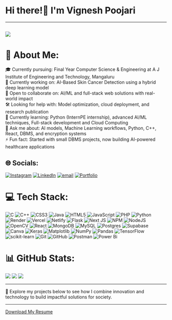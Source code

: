 # Hi there!👋 I'm Vignesh Poojari  
---
![](https://komarev.com/ghpvc/?username=vignesh-p3007&label=Profile%20views&color=blue&style=flat)  
---
# 💫 About Me:
🎓 Currently pursuing: Final Year Computer Science & Engineering at A J Institute of Engineering and Technology, Mangaluru    
🔭 Currently working on: AI-Based Skin Cancer Detection using a hybrid deep learning model    
🤝 Open to collaborate on: AI/ML and full-stack web solutions with real-world impact    
🛠 Looking for help with: Model optimization, cloud deployment, and research publication    
🌱 Currently learning: Python (InternPE internship), advanced AI/ML techniques, Full-stack development and Cloud Computing    
💬 Ask me about: AI models, Machine Learning workflows, Python, C++, React, DBMS, and encryption systems    
⚡ Fun fact: Started with small DBMS projects, now building AI-powered healthcare applications       

## 🌐 Socials:
[![Instagram](https://img.shields.io/badge/Instagram-%23E4405F.svg?logo=Instagram&logoColor=white)](https://instagram.com/vignesh-p3007) [![LinkedIn](https://img.shields.io/badge/LinkedIn-%230077B5.svg?logo=linkedin&logoColor=white)](https://linkedin.com/in/vignesh-p3007) [![email](https://img.shields.io/badge/Email-D14836?logo=gmail&logoColor=white)](mailto:vigneshpoojari3007@gmail.com) [![Portfolio](https://img.shields.io/badge/Portfolio-000000?logo=data:image/png;base64,iVBORw0KGgoAAAANSUhEUgAABQAAAAUACAYAAAAY5P/3AAAAAXNSR0IArs4c6QAAAARzQklUCAgICHwIZIgAACAASURBVHic7N1Zc1znmSDoczITCwEQIABi3wGS4CJqMWXLLtstumpiOhzjip65oG7qbi6q7/ovmP4T/Qc6aipCipiYqXBXVbs9I6jctscSKS4SSHABAWIl9i0BJBKZe&logoColor=white)](https://vignesh-p3007.github.io/portfolio/)


# 💻 Tech Stack:
![C](https://img.shields.io/badge/c-%2300599C.svg?style=plastic&logo=c&logoColor=white) ![C++](https://img.shields.io/badge/c++-%2300599C.svg?style=plastic&logo=c%2B%2B&logoColor=white) ![CSS3](https://img.shields.io/badge/css3-%231572B6.svg?style=plastic&logo=css3&logoColor=white) ![Java](https://img.shields.io/badge/java-%23ED8B00.svg?style=plastic&logo=openjdk&logoColor=white) ![HTML5](https://img.shields.io/badge/html5-%23E34F26.svg?style=plastic&logo=html5&logoColor=white) ![JavaScript](https://img.shields.io/badge/javascript-%23323330.svg?style=plastic&logo=javascript&logoColor=%23F7DF1E) ![PHP](https://img.shields.io/badge/php-%23777BB4.svg?style=plastic&logo=php&logoColor=white) ![Python](https://img.shields.io/badge/python-3670A0?style=plastic&logo=python&logoColor=ffdd54) ![Render](https://img.shields.io/badge/Render-%46E3B7.svg?style=plastic&logo=render&logoColor=white) ![Vercel](https://img.shields.io/badge/vercel-%23000000.svg?style=plastic&logo=vercel&logoColor=white) ![Netlify](https://img.shields.io/badge/netlify-%23000000.svg?style=plastic&logo=netlify&logoColor=#00C7B7) ![Flask](https://img.shields.io/badge/flask-%23000.svg?style=plastic&logo=flask&logoColor=white) ![Next JS](https://img.shields.io/badge/Next-black?style=plastic&logo=next.js&logoColor=white) ![NPM](https://img.shields.io/badge/NPM-%23CB3837.svg?style=plastic&logo=npm&logoColor=white) ![NodeJS](https://img.shields.io/badge/node.js-6DA55F?style=plastic&logo=node.js&logoColor=white) ![OpenCV](https://img.shields.io/badge/opencv-%23white.svg?style=plastic&logo=opencv&logoColor=white) ![React](https://img.shields.io/badge/react-%2320232a.svg?style=plastic&logo=react&logoColor=%2361DAFB) ![MongoDB](https://img.shields.io/badge/MongoDB-%234ea94b.svg?style=plastic&logo=mongodb&logoColor=white) ![MySQL](https://img.shields.io/badge/mysql-4479A1.svg?style=plastic&logo=mysql&logoColor=white) ![Postgres](https://img.shields.io/badge/postgres-%23316192.svg?style=plastic&logo=postgresql&logoColor=white) ![Supabase](https://img.shields.io/badge/Supabase-3ECF8E?style=plastic&logo=supabase&logoColor=white) ![Canva](https://img.shields.io/badge/Canva-%2300C4CC.svg?style=plastic&logo=Canva&logoColor=white) ![Keras](https://img.shields.io/badge/Keras-%23D00000.svg?style=plastic&logo=Keras&logoColor=white) ![Matplotlib](https://img.shields.io/badge/Matplotlib-%23ffffff.svg?style=plastic&logo=Matplotlib&logoColor=black) ![NumPy](https://img.shields.io/badge/numpy-%23013243.svg?style=plastic&logo=numpy&logoColor=white) ![Pandas](https://img.shields.io/badge/pandas-%23150458.svg?style=plastic&logo=pandas&logoColor=white) ![TensorFlow](https://img.shields.io/badge/TensorFlow-%23FF6F00.svg?style=plastic&logo=TensorFlow&logoColor=white) ![scikit-learn](https://img.shields.io/badge/scikit--learn-%23F7931E.svg?style=plastic&logo=scikit-learn&logoColor=white) ![Git](https://img.shields.io/badge/git-%23F05033.svg?style=plastic&logo=git&logoColor=white) ![GitHub](https://img.shields.io/badge/github-%23121011.svg?style=plastic&logo=github&logoColor=white) ![Postman](https://img.shields.io/badge/Postman-FF6C37?style=plastic&logo=postman&logoColor=white) ![Power Bi](https://img.shields.io/badge/power_bi-F2C811?style=plastic&logo=powerbi&logoColor=black) 

# 📊 GitHub Stats:
![](https://github-readme-stats.vercel.app/api?username=vignesh-p3007&theme=github_dark&hide_border=false&include_all_commits=true&count_private=false)
![](https://nirzak-streak-stats.vercel.app/?user=vignesh-p3007&theme=github_dark&hide_border=false)
![](https://github-readme-stats.vercel.app/api/top-langs/?username=vignesh-p3007&theme=github_dark&hide_border=false&include_all_commits=true&count_private=false&layout=compact)

---

📂 Explore my projects below to see how I combine innovation and technology to build impactful solutions for society.  

---

[Download My Resume](/Vignesh-Full-Stack-Developer.pdf)  